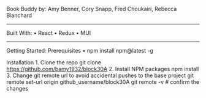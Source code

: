 Book Buddy by:
Amy Benner, Cory Snapp, Fred Choukairi, Rebecca Blanchard

---

Built With:
• React
• Redux
• MUI

---

Getting Started:
  Prerequisites
    • npm
      install npm@latest -g

  Installation
    1. Clone the repo
      git clone https://github.com/bamy1932/block30A
    2. Install NPM packages
      npm install
    3. Change git remote url to avoid accidental pushes to the base project
      git remote set-url origin github_username/block30A
      git remote -v # confirm the changes
